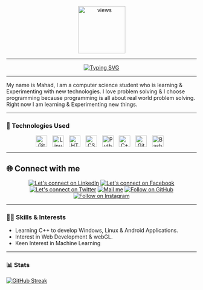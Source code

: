 <p align="middle">
<a href="https://github.com/MAHADxP"><img alt="views" title="Github views" src="https://komarev.com/ghpvc/?username=MAHADxP&style=flat-circle" width="125"/></a>

---

<p align="middle">
<a href="https://git.io/typing-svg"><img src="https://readme-typing-svg.demolab.com?font=Roboto&size=45&pause=1000&color=000000&background=FFFFFF&center=true&vCenter=true&width=500&lines=Hey+there%2C+I+am+Mahad" alt="Typing SVG" /></a>

---
My name is Mahad, I am a computer science student who is learning & Experimenting with new technologies. I love problem solving & I choose programming because programming is all about real world problem solving. Right now I am learning & Experimenting new things.

---

### 🧰 Technologies Used

<p align="middle">
<img align="middle" alt="Git" width="30px" style="padding-right:10px;" src="https://cdn.jsdelivr.net/gh/devicons/devicon/icons/git/git-original.svg" />
<img align="middle" alt="Linux" width="30px" style="padding-right:10px;" src="https://cdn.jsdelivr.net/gh/devicons/devicon/icons/linux/linux-original.svg" />
<img align="middle" alt="HTML" width="30px" style="padding-right:10px;" src="https://cdn.jsdelivr.net/gh/devicons/devicon/icons/html5/html5-plain.svg" />
<img align="middle" alt="CSS" width="30px" style="padding-right:10px;" src="https://cdn.jsdelivr.net/gh/devicons/devicon/icons/css3/css3-plain.svg" />
<img align="middle" alt="Python" width="30px" style="padding-right:10px;" src="https://cdn.jsdelivr.net/gh/devicons/devicon/icons/python/python-plain.svg" />
<img align="middle" alt="C++" width="30px" style="padding-right:10px;" src="https://cdn.jsdelivr.net/gh/devicons/devicon/icons/cplusplus/cplusplus-line.svg" />
<img align="middle" alt="GitHub" width="30px" style="padding-right:10px;" src="https://cdn.jsdelivr.net/gh/devicons/devicon/icons/github/github-original.svg" />
<img align="middle" alt="Bash" width="30px" style="padding-right:10px;" src="https://cdn.jsdelivr.net/gh/devicons/devicon/icons/bash/bash-original.svg" />
<br />
</p>

---

 <p>
      <h2 align="middl">🌐 Connect with me</h2>
<p align="middle">
  <a href="https://www.linkedin.com/in/mmahad/"><img title="Let's connect on LinkedIn" src="https://img.shields.io/badge/LinkedIn-0077B5?style=for-the-badge&logo=linkedin&logoColor=white"/></a>
  <a href="https://www.facebook.com/MAHADxP/"><img title="Let's connect on Facebook" src="https://img.shields.io/badge/Facebook-1877F2?style=for-the-badge&logo=facebook&logoColor=white"/></a>
  <a href="https://twitter.com/Muhammad_Mahhad"><img title="Let's connect on Twitter" src="https://img.shields.io/badge/Twitter-1DA1F2?style=for-the-badge&logo=twitter&logoColor=white"/></a>
  <a href="mailto:mahadtxt@gmail.com"><img title="Mail me" src="https://img.shields.io/badge/Gmail-D14836?style=for-the-badge&logo=gmail&logoColor=white"/></a>
  <a href="https://github.com/MAHADxP"><img title="Follow on GitHub" src="https://img.shields.io/badge/GitHub-100000?style=for-the-badge&logo=github&logoColor=white"/></a>
  <a href="https://www.instagram.com/mmahad._"><img title="Follow on Instagram" src="https://img.shields.io/badge/Instagram-E4405F?style=for-the-badge&logo=instagram&logoColor=white"/></a>
</p>

---

### 👨‍💻 Skills & Interests

- Learning C++ to develop Windows, Linux & Android Applications.
- Interest in Web Development & webGL.
- Keen Interest in Machine Learning

---

### 📊 Stats

[![GitHub Streak](https://streak-stats.demolab.com?user=MAHADxP&theme=tokyonight_duo&hide_border=true&background=282828)](https://git.io/streak-stats)


<!-- This is Extra SHows-->
<!--  ![GitHub Streak](https://streak-stats.demolab.com?user=MAHADxP&theme=gruvbox&border_radius=4.5) 

       ![MAHAD GitHub Stats](https://github-readme-stats.vercel.app/api?username=MAHADxP&show_icons=true&theme=gruvbox)
-->

